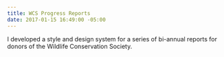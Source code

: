 ```yaml
---
title: WCS Progress Reports
date: 2017-01-15 16:49:00 -05:00
---
```


I developed a style and design system for a series of bi-annual reports for donors of the Wildlife Conservation Society. 